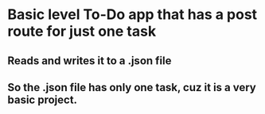 <h1>Basic level To-Do app that has a post route for just one task</h1>
<h2>Reads and writes it to a .json file</h2>
<h2>So the .json file has only one task, cuz it is a very basic project.</h2>
